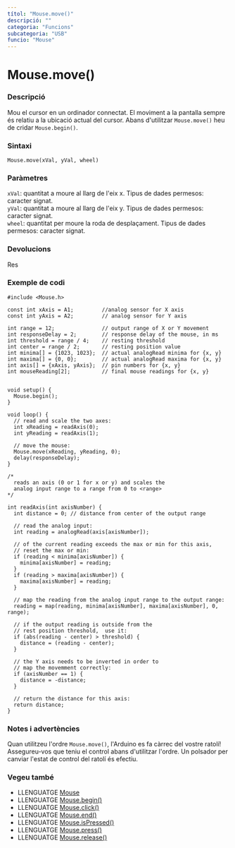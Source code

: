 ```yaml
---
títol: "Mouse.move()"
descripció: ""
categoria: "Funcions"
subcategoria: "USB"
funcio: "Mouse"
---
```


# Mouse.move()

### Descripció

Mou el cursor en un ordinador connectat. El moviment a la pantalla sempre és relatiu a la ubicació actual del cursor. Abans d'utilitzar `Mouse.move()` heu de cridar `Mouse.begin()`.

### Sintaxi

`Mouse.move(xVal, yVal, wheel)`

### Paràmetres

`xVal`: quantitat a moure al llarg de l'eix x. Tipus de dades permesos: caracter signat.  
`yVal`: quantitat a moure al llarg de l'eix y. Tipus de dades permesos: caracter signat.  
`wheel`: quantitat per moure la roda de desplaçament. Tipus de dades permesos: caracter signat.  

### Devolucions

Res

### Exemple de codi

```
#include <Mouse.h>

const int xAxis = A1;         //analog sensor for X axis
const int yAxis = A2;         // analog sensor for Y axis

int range = 12;               // output range of X or Y movement
int responseDelay = 2;        // response delay of the mouse, in ms
int threshold = range / 4;    // resting threshold
int center = range / 2;       // resting position value
int minima[] = {1023, 1023};  // actual analogRead minima for {x, y}
int maxima[] = {0, 0};        // actual analogRead maxima for {x, y}
int axis[] = {xAxis, yAxis};  // pin numbers for {x, y}
int mouseReading[2];          // final mouse readings for {x, y}


void setup() {
  Mouse.begin();
}

void loop() {
  // read and scale the two axes:
  int xReading = readAxis(0);
  int yReading = readAxis(1);

  // move the mouse:
  Mouse.move(xReading, yReading, 0);
  delay(responseDelay);
}

/*
  reads an axis (0 or 1 for x or y) and scales the
  analog input range to a range from 0 to <range>
*/

int readAxis(int axisNumber) {
  int distance = 0; // distance from center of the output range

  // read the analog input:
  int reading = analogRead(axis[axisNumber]);

  // of the current reading exceeds the max or min for this axis,
  // reset the max or min:
  if (reading < minima[axisNumber]) {
    minima[axisNumber] = reading;
  }
  if (reading > maxima[axisNumber]) {
    maxima[axisNumber] = reading;
  }

  // map the reading from the analog input range to the output range:
  reading = map(reading, minima[axisNumber], maxima[axisNumber], 0, range);

  // if the output reading is outside from the
  // rest position threshold,  use it:
  if (abs(reading - center) > threshold) {
    distance = (reading - center);
  }

  // the Y axis needs to be inverted in order to
  // map the movemment correctly:
  if (axisNumber == 1) {
    distance = -distance;
  }

  // return the distance for this axis:
  return distance;
}
```

### Notes i advertències

Quan utilitzeu l'ordre `Mouse.move()`, l'Arduino es fa càrrec del vostre ratolí! Assegureu-vos que teniu el control abans d'utilitzar l'ordre. Un polsador per canviar l'estat de control del ratolí és efectiu.

### Vegeu també

* LLENGUATGE [Mouse](../Mouse.md)
* LLENGUATGE [Mouse.begin()](./mouseBegin.md)
* LLENGUATGE [Mouse.click()](./mouseClick.md)
* LLENGUATGE [Mouse.end()](./mouseEnd.md)
* LLENGUATGE [Mouse.isPressed()](./mouseIsPressed.md)
* LLENGUATGE [Mouse.press()](./mousePress.md)
* LLENGUATGE [Mouse.release()](./mouseRelease.md)

